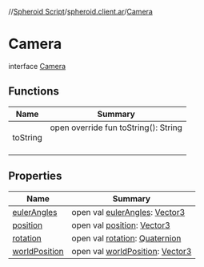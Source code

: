 //[Spheroid Script](../../index.md)/[spheroid.client.ar](../index.md)/[Camera](index.md)



# Camera  
 interface [Camera](index.md)   


## Functions  
  
|  Name|  Summary| 
|---|---|
| toString| open override fun toString(): String  <br><br><br>


## Properties  
  
|  Name|  Summary| 
|---|---|
| [eulerAngles](index.md#spheroid.client.ar/Camera/eulerAngles/#/PointingToDeclaration/)|  open val [eulerAngles](index.md#spheroid.client.ar/Camera/eulerAngles/#/PointingToDeclaration/): [Vector3](../../spheroid/-vector3/index.md)   <br>
| [position](index.md#spheroid.client.ar/Camera/position/#/PointingToDeclaration/)|  open val [position](index.md#spheroid.client.ar/Camera/position/#/PointingToDeclaration/): [Vector3](../../spheroid/-vector3/index.md)   <br>
| [rotation](index.md#spheroid.client.ar/Camera/rotation/#/PointingToDeclaration/)|  open val [rotation](index.md#spheroid.client.ar/Camera/rotation/#/PointingToDeclaration/): [Quaternion](../../spheroid/-quaternion/index.md)   <br>
| [worldPosition](index.md#spheroid.client.ar/Camera/worldPosition/#/PointingToDeclaration/)|  open val [worldPosition](index.md#spheroid.client.ar/Camera/worldPosition/#/PointingToDeclaration/): [Vector3](../../spheroid/-vector3/index.md)   <br>


